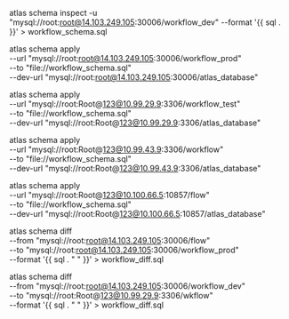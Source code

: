 <!-- 导出 -->
atlas schema inspect -u "mysql://root:root@14.103.249.105:30006/workflow_dev" --format '{{ sql . }}' > workflow_schema.sql

<!-- 同步生产库 -->
atlas schema apply \
  --url "mysql://root:root@14.103.249.105:30006/workflow_prod" \
  --to "file://workflow_schema.sql" \
  --dev-url "mysql://root:root@14.103.249.105:30006/atlas_database"

<!-- 同步测试库 -->
  atlas schema apply \
  --url "mysql://root:Root@123@10.99.29.9:3306/workflow_test" \
  --to "file://workflow_schema.sql" \
  --dev-url "mysql://root:Root@123@10.99.29.9:3306/atlas_database"

  <!-- 同步测试库 -->
  atlas schema apply \
  --url "mysql://root:Root@123@10.99.43.9:3306/workflow" \
  --to "file://workflow_schema.sql" \
  --dev-url "mysql://root:Root@123@10.99.43.9:3306/atlas_database"

  atlas schema apply \
  --url "mysql://root:Root@123@10.100.66.5:10857/flow" \
  --to "file://workflow_schema.sql" \
  --dev-url "mysql://root:Root@123@10.100.66.5:10857/atlas_database"


<!-- 对比 -->
atlas schema diff \
  --from "mysql://root:root@14.103.249.105:30006/flow" \
  --to "mysql://root:root@14.103.249.105:30006/workflow_prod" \
  --format '{{ sql . "  " }}' > workflow_diff.sql


  atlas schema diff \
  --from "mysql://root:root@14.103.249.105:30006/workflow_dev" \
  --to "mysql://root:Root@123@10.99.29.9:3306/wkflow" \
  --format '{{ sql . "  " }}' > workflow_diff.sql